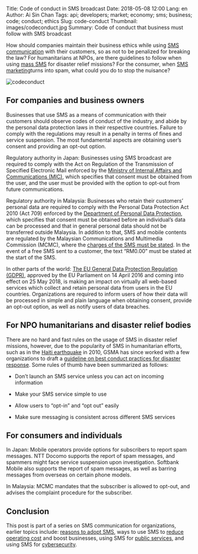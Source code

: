 Title: Code of conduct in SMS broadcast
Date: 2018-05-08 12:00
Lang: en
Author: Ai Sin Chan
Tags: api; developers; market; economy; sms; business; code; conduct; ethics
Slug: code-conduct
Thumbnail: images/codeconduct.jpg
Summary: Code of conduct that business must follow with SMS broadcast


How should companies maintain their business ethics while using [SMS communication](https://www.xoxzo.com/en/about/sms-api/) with their customers, so as not to be penalized for breaking the law? For humanitarians at NPOs, are there guidelines to follow when using [mass SMS](https://www.xoxzo.com/en/about/sms-api/) for disaster relief missions? For the consumer, when [SMS marketing](https://www.xoxzo.com/en/about/sms-api/)turns into spam, what could you do to stop the nuisance?

![codeconduct](/images/codeconduct.jpg)

## For companies and business owners

Businesses that use SMS as a means of communication with their customers should observe codes of conduct of the industry, and abide by the personal data protection laws in their respective countries. Failure to comply with the regulations may result in a penalty in terms of fines and service suspension. The most fundamental aspects are obtaining user’s consent and providing an opt-out option.

Regulatory authority in Japan:  Businesses using SMS broadcast are required to comply with the Act on Regulation of the Transmission of Specified Electronic Mail enforced by the [Ministry of Internal Affairs and Communications (MIC)](http://measures.antispam.soumu.go.jp/), which specifies that consent must be obtained from the user, and the user must be provided with the option to opt-out from future communications.

Regulatory authority in Malaysia: Businesses who retain their customers’ personal data are required to comply with the Personal Data Protection Act 2010 (Act 709) enforced by the [Department of Personal Data Protection](http://www.pdp.gov.my/index.php/en/), which specifies that consent must be obtained before an individual’s data can be processed and that in general personal data should not be transferred outside Malaysia. In addition to that, SMS and mobile contents are regulated by the Malaysian Communications and Multimedia Commission (MCMC), where the [charges of the SMS must be stated](https://www.skmm.gov.my/skmmgovmy/files/attachments/825138GuidelinesMobileContent.pdf). In the event of a free SMS sent to a customer, the text “RM0.00” must be stated at the start of the SMS.

In other parts of the world: [The EU General Data Protection Regulation (GDPR)](https://www.eugdpr.org/), approved by the EU Parliament on 14 April 2016 and coming into effect on 25 May 2018, is making an impact on virtually all web-based services which collect and retain personal data from users in the EU countries. Organizations are required to inform users of how their data will be processed in simple and plain language when obtaining consent, provide an opt-out option, as well as notify users of data breaches.

## For NPO humanitarians and disaster relief bodies

There are no hard and fast rules on the usage of SMS in disaster relief missions, however, due to the popularity of SMS in humanitarian efforts, such as in the [Haiti earthquake](https://blog.xoxzo.com/en/2018/04/18/mobile-public-service/) in 2010, GSMA has since worked with a few organizations to draft a [guideline on best conduct practices for disaster response](https://www.gsma.com/mobilefordevelopment/programme/mobile-for-humanitarian-innovation/towards-a-code-of-conduct-guidelines-for-the-use-of-sms-in-natural-disasters/). Some rules of thumb have been summarized as follows:

* Don’t launch an SMS service unless you can act on incoming information

* Make your SMS service simple to use

* Allow users to “opt-in” and “opt out” easily

* Make sure messaging is consistent across different SMS services

## For consumers and individuals

In Japan: Mobile operators provide options for subscribers to report spam messages. NTT Docomo supports the report of spam messages, and spammers might face service suspension upon investigation. Softbank Mobile also supports the report of spam messages, as well as barring messages from overseas on certain phone models.

In Malaysia: MCMC mandates that the subscriber is allowed to opt-out, and advises the complaint procedure for the subscriber.

## Conclusion

This post is part of a series on SMS communication for organizations, earlier topics include: [reasons to adopt SMS](https://blog.xoxzo.com/en/2018/04/06/why-adopt-sms/), ways to use SMS to [reduce operating cost](https://blog.xoxzo.com/en/2018/04/23/boost-your-business/) and boost businesses, using SMS for [public services](https://blog.xoxzo.com/en/2018/04/18/mobile-public-service/), and using SMS for [cybersecurity](https://blog.xoxzo.com/en/2018/04/27/2fa-cyber-security/).

